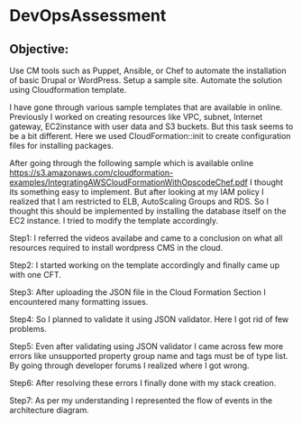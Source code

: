 # DevOpsAssessment

## Objective:
Use CM tools such as Puppet, Ansible, or Chef to automate the installation of basic Drupal or WordPress. Setup a sample site. Automate the solution using Cloudformation template.

I have gone through various sample templates that are available in online. Previously I worked on creating resources like VPC, subnet, Internet gateway, EC2instance with user data and S3 buckets. But this task seems to be a bit different. Here we used CloudFormation::init to create configuration files for installing packages. 

After going through the following sample which is available online https://s3.amazonaws.com/cloudformation-examples/IntegratingAWSCloudFormationWithOpscodeChef.pdf I thought its something easy to implement. But after looking at my IAM policy I realized that I am restricted to ELB, AutoScaling Groups and RDS. So I thought this should be implemented by installing the database itself on the EC2 instance. I tried to modify the template accordingly.

Step1:
I referred the videos availabe and came to a conclusion on what all resources required to install wordpress CMS in the cloud.

Step2: 
I started working on the template accordingly and finally came up with one CFT.

Step3:
After uploading the JSON file in the Cloud Formation Section I encountered many formatting issues.

Step4:
So I planned to validate it using JSON validator. Here I got rid of few problems.

Step5:
Even after validating using JSON validator I came across few more errors like unsupported property group name and tags must be of type list. By going through developer forums I realized where I got wrong.

Step6:
After resolving these errors I finally done with my stack creation.

Step7:
As per my understanding I represented the flow of events in the architecture diagram.
